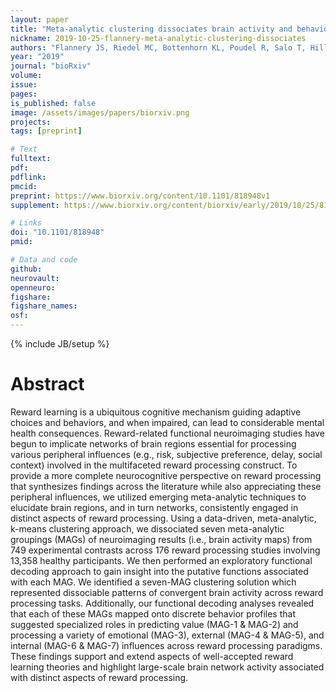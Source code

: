 ```yaml
---
layout: paper
title: "Meta-analytic clustering dissociates brain activity and behavior profiles across reward processing paradigms"
nickname: 2019-10-25-flannery-meta-analytic-clustering-dissociates
authors: "Flannery JS, Riedel MC, Bottenhorn KL, Poudel R, Salo T, Hill-Bowen LD, Laird AR, Sutherland MT"
year: "2019"
journal: "bioRxiv"
volume:
issue:
pages:
is_published: false
image: /assets/images/papers/biorxiv.png
projects:
tags: [preprint]

# Text
fulltext:
pdf:
pdflink:
pmcid:
preprint: https://www.biorxiv.org/content/10.1101/818948v1
supplement: https://www.biorxiv.org/content/biorxiv/early/2019/10/25/818948/DC1/embed/media-1.pdf

# Links
doi: "10.1101/818948"
pmid:

# Data and code
github:
neurovault:
openneuro:
figshare:
figshare_names:
osf:
---
```

{% include JB/setup %}

# Abstract

Reward learning is a ubiquitous cognitive mechanism guiding adaptive choices and behaviors, and when impaired, can lead to considerable mental health consequences. Reward-related functional neuroimaging studies have begun to implicate networks of brain regions essential for processing various peripheral influences (e.g., risk, subjective preference, delay, social context) involved in the multifaceted reward processing construct. To provide a more complete neurocognitive perspective on reward processing that synthesizes findings across the literature while also appreciating these peripheral influences, we utilized emerging meta-analytic techniques to elucidate brain regions, and in turn networks, consistently engaged in distinct aspects of reward processing. Using a data-driven, meta-analytic, k-means clustering approach, we dissociated seven meta-analytic groupings (MAGs) of neuroimaging results (i.e., brain activity maps) from 749 experimental contrasts across 176 reward processing studies involving 13,358 healthy participants. We then performed an exploratory functional decoding approach to gain insight into the putative functions associated with each MAG. We identified a seven-MAG clustering solution which represented dissociable patterns of convergent brain activity across reward processing tasks. Additionally, our functional decoding analyses revealed that each of these MAGs mapped onto discrete behavior profiles that suggested specialized roles in predicting value (MAG-1 & MAG-2) and processing a variety of emotional (MAG-3), external (MAG-4 & MAG-5), and internal (MAG-6 & MAG-7) influences across reward processing paradigms. These findings support and extend aspects of well-accepted reward learning theories and highlight large-scale brain network activity associated with distinct aspects of reward processing.
